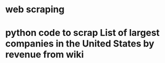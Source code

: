 # web scraping 

# python code to scrap List of largest companies in the United States by revenue from wiki 
